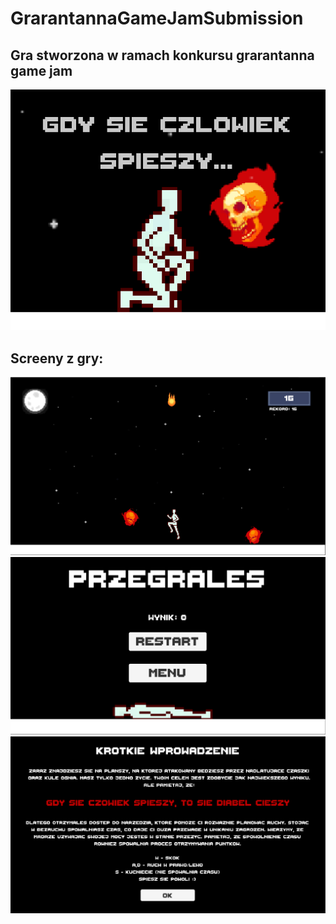 # GrarantannaGameJamSubmission

## Gra stworzona w ramach konkursu grarantanna game jam

![logo](/screen1_2.PNG)
## Screeny z gry:
![screen2](/screen2.png)
![screen3](/screen3.png)
![screen4](/screen4.png)
